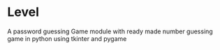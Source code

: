 # Level
A password guessing Game module with ready made number guessing game in python using tkinter and pygame

